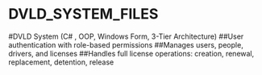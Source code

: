 # DVLD_SYSTEM_FILES

#DVLD System (C# , OOP, Windows Form, 3-Tier Architecture)
##User authentication with role-based permissions
##Manages users, people, drivers, and licenses
##Handles full license operations: creation, renewal, replacement, detention, release
